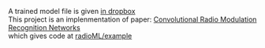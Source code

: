 A trained model file is given [in dropbox](https://www.dropbox.com/s/y3dbhcct7krapr6/convmodrecnets_CNN2_0.5.wts.h5?dl=0)<br> 
This project is an implenmentation of paper: [Convolutional Radio Modulation Recognition Networks](https://arxiv.org/abs/1602.04105)<br> 
which gives code at [radioML/example](https://github.com/radioML/examples/blob/master/modulation_recognition/RML2016.10a_VTCNN2_example.ipynb) 
